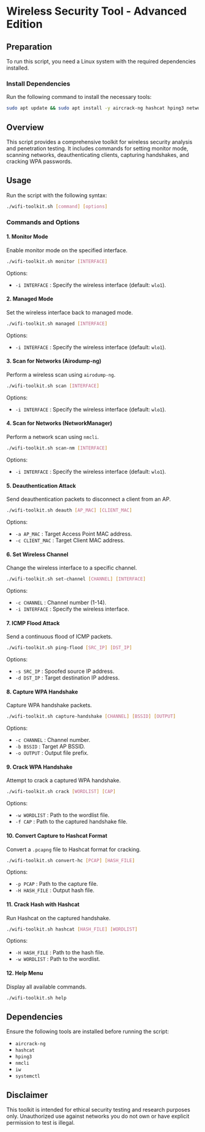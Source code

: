 # Wireless Security Tool - Advanced Edition

## Preparation
To run this script, you need a Linux system with the required dependencies installed.

### Install Dependencies
Run the following command to install the necessary tools:
```bash
sudo apt update && sudo apt install -y aircrack-ng hashcat hping3 network-manager iw
```

## Overview
This script provides a comprehensive toolkit for wireless security analysis and penetration testing. It includes commands for setting monitor mode, scanning networks, deauthenticating clients, capturing handshakes, and cracking WPA passwords.

## Usage
Run the script with the following syntax:
```bash
./wifi-toolkit.sh [command] [options]
```

### Commands and Options

#### 1. Monitor Mode
Enable monitor mode on the specified interface.
```bash
./wifi-toolkit.sh monitor [INTERFACE]
```
Options:
- `-i INTERFACE` : Specify the wireless interface (default: `wlo1`).

#### 2. Managed Mode
Set the wireless interface back to managed mode.
```bash
./wifi-toolkit.sh managed [INTERFACE]
```
Options:
- `-i INTERFACE` : Specify the wireless interface (default: `wlo1`).

#### 3. Scan for Networks (Airodump-ng)
Perform a wireless scan using `airodump-ng`.
```bash
./wifi-toolkit.sh scan [INTERFACE]
```
Options:
- `-i INTERFACE` : Specify the wireless interface (default: `wlo1`).

#### 4. Scan for Networks (NetworkManager)
Perform a network scan using `nmcli`.
```bash
./wifi-toolkit.sh scan-nm [INTERFACE]
```
Options:
- `-i INTERFACE` : Specify the wireless interface (default: `wlo1`).

#### 5. Deauthentication Attack
Send deauthentication packets to disconnect a client from an AP.
```bash
./wifi-toolkit.sh deauth [AP_MAC] [CLIENT_MAC]
```
Options:
- `-a AP_MAC` : Target Access Point MAC address.
- `-c CLIENT_MAC` : Target Client MAC address.

#### 6. Set Wireless Channel
Change the wireless interface to a specific channel.
```bash
./wifi-toolkit.sh set-channel [CHANNEL] [INTERFACE]
```
Options:
- `-c CHANNEL` : Channel number (1-14).
- `-i INTERFACE` : Specify the wireless interface.

#### 7. ICMP Flood Attack
Send a continuous flood of ICMP packets.
```bash
./wifi-toolkit.sh ping-flood [SRC_IP] [DST_IP]
```
Options:
- `-s SRC_IP` : Spoofed source IP address.
- `-d DST_IP` : Target destination IP address.

#### 8. Capture WPA Handshake
Capture WPA handshake packets.
```bash
./wifi-toolkit.sh capture-handshake [CHANNEL] [BSSID] [OUTPUT]
```
Options:
- `-c CHANNEL` : Channel number.
- `-b BSSID` : Target AP BSSID.
- `-o OUTPUT` : Output file prefix.

#### 9. Crack WPA Handshake
Attempt to crack a captured WPA handshake.
```bash
./wifi-toolkit.sh crack [WORDLIST] [CAP]
```
Options:
- `-w WORDLIST` : Path to the wordlist file.
- `-f CAP` : Path to the captured handshake file.

#### 10. Convert Capture to Hashcat Format
Convert a `.pcapng` file to Hashcat format for cracking.
```bash
./wifi-toolkit.sh convert-hc [PCAP] [HASH_FILE]
```
Options:
- `-p PCAP` : Path to the capture file.
- `-H HASH_FILE` : Output hash file.

#### 11. Crack Hash with Hashcat
Run Hashcat on the captured handshake.
```bash
./wifi-toolkit.sh hashcat [HASH_FILE] [WORDLIST]
```
Options:
- `-H HASH_FILE` : Path to the hash file.
- `-w WORDLIST` : Path to the wordlist.

#### 12. Help Menu
Display all available commands.
```bash
./wifi-toolkit.sh help
```

## Dependencies
Ensure the following tools are installed before running the script:
- `aircrack-ng`
- `hashcat`
- `hping3`
- `nmcli`
- `iw`
- `systemctl`

## Disclaimer
This toolkit is intended for ethical security testing and research purposes only. Unauthorized use against networks you do not own or have explicit permission to test is illegal.

